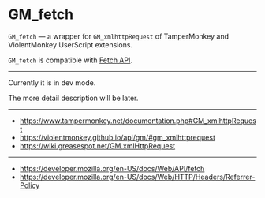 # GM_fetch

`GM_fetch` — a wrapper for `GM_xmlhttpRequest` of TamperMonkey and ViolentMonkey UserScript extensions.

`GM_fetch` is compatible with [Fetch API](https://developer.mozilla.org/en-US/docs/Web/API/Fetch_API).

---

Currently it is in dev mode.

The more detail description will be later.

---

- https://www.tampermonkey.net/documentation.php#GM_xmlhttpRequest
- https://violentmonkey.github.io/api/gm/#gm_xmlhttprequest
- https://wiki.greasespot.net/GM.xmlHttpRequest

---

- https://developer.mozilla.org/en-US/docs/Web/API/fetch
- https://developer.mozilla.org/en-US/docs/Web/HTTP/Headers/Referrer-Policy

